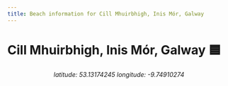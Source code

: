 ```yaml
---
title: Beach information for Cill Mhuirbhigh, Inis Mór, Galway
---
```

# Cill Mhuirbhigh, Inis Mór, Galway 🟦

<div align="center"><i>latitude: 53.13174245 longitude: -9.74910274</i></div>